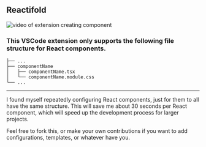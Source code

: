 ## Reactifold

![video of extension creating component](https://i.imgur.com/i7tDzmg.gif)

### This VSCode extension only supports the following file structure for React components. 
```
├── ...
├── componentName
│   ├── componentName.tsx
│   └── componentName.module.css
└── ...
```
___
I found myself repeatedly configuring React components, just for them to all have the same structure. 
This will save me about 30 seconds per React component, which will speed up the development process for larger projects. 

Feel free to fork this, or make your own contributions if you want to add configurations, templates, or whatever have you. 

